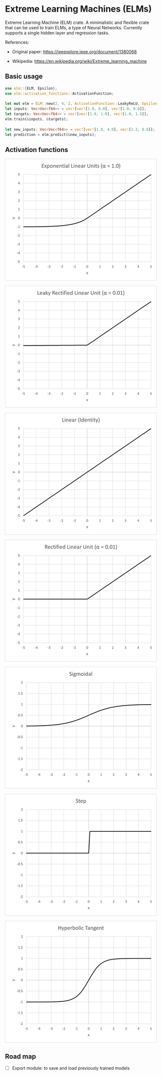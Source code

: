 # Extreme Learning Machines (ELMs)

Extreme Learning Machine (ELM) crate. A minimalistic and flexible crate that can be used to train ELMs,
a type of Neural Networks. Currently supports a single hidden layer and regression tasks.

References:

- Original paper: <https://ieeexplore.ieee.org/document/1380068>

- Wikipedia: <https://en.wikipedia.org/wiki/Extreme_learning_machine>


## Basic usage

```RUST
use elm::{ELM, Epsilon};
use elm::activation_functions::ActivationFunction;

let mut elm = ELM::new(2, 4, 2, ActivationFunction::LeakyReLU, Epsilon::Default);
let inputs: Vec<Vec<f64>> = vec![vec![1.0, 0.0], vec![1.0, 0.0]];
let targets: Vec<Vec<f64>> = vec![vec![1.0, 1.0], vec![1.0, 1.5]];
elm.train(&inputs, &targets);

let new_inputs: Vec<Vec<f64>> = vec![vec![1.0, 4.0], vec![1.3, 0.6]];
let prediction = elm.predict(&new_inputs);
```

## Activation functions

![ELU](https://github.com/mbfernan/elm/blob/e3d5484c9680773f4694a8c88f15646fab399a3d/src/docs/activation_functions/Exponential%20Linear%20Units.png)

![LeakyReLU](https://github.com/mbfernan/elm/blob/e3d5484c9680773f4694a8c88f15646fab399a3d/src/docs/activation_functions/Leaky%20Rectified%20Linear%20Units.png)

![Linear](https://github.com/mbfernan/elm/blob/e3d5484c9680773f4694a8c88f15646fab399a3d/src/docs/activation_functions/Linear.png)

![ReLU](https://github.com/mbfernan/elm/blob/e3d5484c9680773f4694a8c88f15646fab399a3d/src/docs/activation_functions/Rectified%20Linear%20Units.png)

![Sigmoidal](https://github.com/mbfernan/elm/blob/7fe75cc141db217458fa75fa30b4a3252cc9acca/src/docs/activation_functions/Sigmoidal.png)

![Step](https://github.com/mbfernan/elm/blob/e3d5484c9680773f4694a8c88f15646fab399a3d/src/docs/activation_functions/Step.png)

![TanH](https://github.com/mbfernan/elm/blob/e3d5484c9680773f4694a8c88f15646fab399a3d/src/docs/activation_functions/Hyperbolic%20Tangent.png)

## Road map

- [ ] Export module: to save and load previously trained models